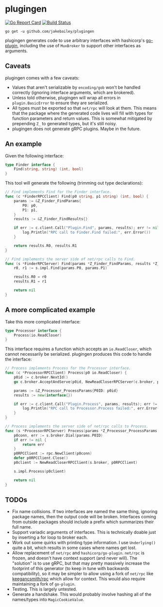 # plugingen

[![Go Report Card](https://goreportcard.com/badge/github.com/jakebailey/plugingen)](https://goreportcard.com/report/github.com/jakebailey/plugingen) [![Build Status](https://travis-ci.com/jakebailey/plugingen.svg?branch=master)](https://travis-ci.com/jakebailey/plugingen)

```
go get -u github.com/jakebailey/plugingen
```

plugingen generates code to use arbitrary interfaces with hashicorp's
[go-plugin](https://github.com/hashicorp/go-plugin), including the use of `MuxBroker`
to support other interfaces as arguments.


## Caveats

plugingen comes with a few caveats:

- Values that aren't serializable by `encoding/gob` won't be handled correctly
    (ignoring interface arguments, which are brokered).
- Unless told otherwise, plugingen will wrap all errors in `plugin.BasicError`
    to ensure they are serialized.
- All types must be exported so that `net/rpc` will look at them. This means
    that the package where the generated code lives will fill with types for
    function parameters and return values. This is somewhat mitigated by
    prepending `Z_` to generated types, but it's still noisy.
- plugingen does not generate gRPC plugins. Maybe in the future.


## An example

Given the following interface:

```go
type Finder interface {
	Find(string, string) (int, bool)
}
```

This tool will generate the following (trimming out type declarations):

```go
// Find implements Find for the Finder interface.
func (c *FinderRPCClient) Find(p0 string, p1 string) (int, bool) {
	params := &Z_Finder_FindParams{
		P0: p0,
		P1: p1,
	}
	results := &Z_Finder_FindResults{}

	if err := c.client.Call("Plugin.Find", params, results); err != nil {
		log.Println("RPC call to Finder.Find failed:", err.Error())
	}

	return results.R0, results.R1
}

// Find implements the server side of net/rpc calls to Find.
func (s *FinderRPCServer) Find(params *Z_Finder_FindParams, results *Z_Finder_FindResults) error {
	r0, r1 := s.impl.Find(params.P0, params.P1)

	results.R0 = r0
	results.R1 = r1

	return nil
}
```

## A more complicated example

Take this more complicated interface:

```go
type Processor interface {
	Process(io.ReadCloser)
}
```

This interface requires a function which accepts an `io.ReadCloser`,
which cannot necessarily be serialized. plugingen produces this code to handle the interface:

```go
// Process implements Process for the Processor interface.
func (c *ProcessorRPCClient) Process(p0 io.ReadCloser) {
	p0id := c.broker.NextId()
	go c.broker.AcceptAndServe(p0id, NewReadCloserRPCServer(c.broker, p0))

	params := &Z_Processor_ProcessParams{P0ID: p0id}
	results := new(interface{})

	if err := c.client.Call("Plugin.Process", params, results); err != nil {
		log.Println("RPC call to Processor.Process failed:", err.Error())
	}
}

// Process implements the server side of net/rpc calls to Process.
func (s *ProcessorRPCServer) Process(params *Z_Processor_ProcessParams, _ *interface{}) error {
	p0conn, err := s.broker.Dial(params.P0ID)
	if err != nil {
		return err
	}
	p0RPCClient := rpc.NewClient(p0conn)
	defer p0RPCClient.Close()
	p0client := NewReadCloserRPCClient(s.broker, p0RPCClient)

	s.impl.Process(p0client)

	return nil
}
```

## TODOs

- Fix name collisions. If two interfaces are named the same thing, ignoring
	package names, then the output code will be broken. Interfaces coming from
	outside packages should include a prefix which summarizes their full name.
- Support variadic arguments of interfaces. This is technically doable just by
	inserting a for loop to broker each.
- Work out some quirks with printing type information. I use `Underlying()`
	quite a bit, which results in some cases where names get lost.
- Allow replacement of `net/rpc` and `hashicorp/go-plugin`. `net/rpc` is
	frozen, and doesn't have context support (and never will). The "solution"
	is to use gRPC, but that may pretty massively increase the footprint of
	this generator (to keep in tune with backwards compatibility), so it may
	be simpler to allow using a fork of `net/rpc` like
	[keegancsmith/rpc](https://github.com/keegancsmith/rpc) which allow for
	context. This would also require maintaining a fork of `go-plugin`.
- Testing. This is largely untested.
- Generate a handshake. This would probably involve hashing all of the
	names/types into `MagicCookieValue`.
